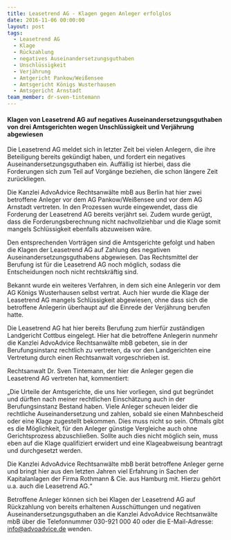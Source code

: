 ```yaml
---
title: Leasetrend AG - Klagen gegen Anleger erfolglos
date: 2016-11-06 00:00:00
layout: post
tags:
  - Leasetrend AG
  - Klage
  - Rückzahlung
  - negatives Auseinandersetzungsguthaben
  - Unschlüssigkeit
  - Verjährung
  - Amtgericht Pankow/Weißensee
  - Amtsgericht Königs Wusterhausen
  - Amtsgericht Arnstadt
team_member: dr-sven-tintemann
---
```



#### Klagen von Leasetrend AG auf negatives Auseinandersetzungsguthaben von drei Amtsgerichten wegen Unschl&uuml;ssigkeit und Verj&auml;hrung abgewiesen

Die Leasetrend AG meldet sich in letzter Zeit bei vielen Anlegern, die ihre Beteiligung bereits gek&uuml;ndigt haben, und fordert ein negatives Auseinandersetzungsguthaben ein. Auff&auml;llig ist hierbei, dass die Forderungen sich zum Teil auf Vorg&auml;nge beziehen, die schon l&auml;ngere Zeit zur&uuml;ckliegen.

Die Kanzlei AdvoAdvice Rechtsanw&auml;lte mbB aus Berlin hat hier zwei betroffene Anleger vor dem AG Pankow/Wei&szlig;ensee und vor dem AG Arnstadt vertreten. In den Prozessen wurde eingewendet, dass die Forderung der Leasetrend AG bereits verj&auml;hrt sei. Zudem wurde ger&uuml;gt, dass die Forderungsberechnung nicht nachvollziehbar und die Klage somit mangels Schl&uuml;ssigkeit ebenfalls abzuweisen w&auml;re.

Den entsprechenden Vortr&auml;gen sind die Amtsgerichte gefolgt und haben die Klagen der Leasetrend AG auf Zahlung des negativen Auseinandersetzungsguthabens abgewiesen. Das Rechtsmittel der Berufung ist f&uuml;r die Leasetrend AG noch m&ouml;glich, sodass die Entscheidungen noch nicht rechtskr&auml;ftig sind.

Bekannt wurde ein weiteres Verfahren, in dem sich eine Anlegerin vor dem AG K&ouml;nigs Wusterhausen selbst vertrat. Auch hier wurde die Klage der Leasetrend AG mangels Schl&uuml;ssigkeit abgewiesen, ohne dass sich die betroffene Anlegerin &uuml;berhaupt auf die Einrede der Verj&auml;hrung berufen hatte.

Die Leasetrend AG hat hier bereits Berufung zum hierf&uuml;r zust&auml;ndigen Landgericht Cottbus eingelegt. Hier hat die betroffene Anlegerin nunmehr die Kanzlei AdvoAdvice Rechtsanw&auml;lte mbB gebeten, sie in der Berufungsinstanz rechtlich zu vertreten, da vor den Landgerichten eine Vertretung durch einen Rechtsanwalt vorgeschrieben ist.

Rechtsanwalt Dr. Sven Tintemann, der hier die Anleger gegen die Leasetrend AG vertreten hat, kommentiert:

„Die Urteile der Amtsgerichte, die uns hier vorliegen, sind gut begr&uuml;ndet und d&uuml;rften nach meiner rechtlichen Einsch&auml;tzung auch in der Berufungsinstanz Bestand haben. Viele Anleger scheuen leider die rechtliche Auseinandersetzung und zahlen, sobald sie einen Mahnbescheid oder eine Klage zugestellt bekommen. Dies muss nicht so sein. Oftmals gibt es die M&ouml;glichkeit, f&uuml;r den Anleger g&uuml;nstige Vergleiche auch ohne Gerichtsprozess abzuschlie&szlig;en. Sollte auch dies nicht m&ouml;glich sein, muss eben auf die Klage qualifiziert erwidert und eine Klageabweisung beantragt und durchgesetzt werden.

Die Kanzlei AdvoAdvice Rechtsanw&auml;lte mbB ber&auml;t betroffene Anleger gerne und bringt hier aus den letzten Jahren viel Erfahrung in Sachen der Kapitalanlagen der Firma Rothmann & Cie. aus Hamburg mit. Hierzu geh&ouml;rt u.a. auch die Leasetrend AG.“

Betroffene Anleger k&ouml;nnen sich bei Klagen der Leasetrend AG auf R&uuml;ckzahlung von bereits erhaltenen Aussch&uuml;ttungen und negativen Auseinandersetzungsguthaben an die Kanzlei AdvoAdvice Rechtsanw&auml;lte mbB &uuml;ber die Telefonnummer 030-921 000 40 oder die E-Mail-Adresse: info@advoadvice.de wenden.